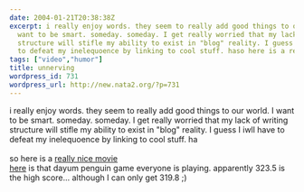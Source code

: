 ```yaml
---
date: 2004-01-21T20:38:38Z
excerpt: i really enjoy words. they seem to really add good things to our world. I
  want to be smart. someday. someday. I get really worried that my lack of writing
  structure will stifle my ability to exist in "blog" reality. I guess I iwll have
  to defeat my inelequoence by linking to cool stuff. haso here is a really nice movie
tags: ["video","humor"]
title: unnerving
wordpress_id: 731
wordpress_url: http://new.nata2.org/?p=731
---
```


i really enjoy words. they seem to really add good things to our world. I want to be smart. someday. someday. I get really worried that my lack of writing structure will stifle my ability to exist in "blog" reality. I guess I iwll have to defeat my inelequoence by linking to cool stuff. ha<br/><br/>so here is a <a href="http://www.ktca.org/mntv/2003/video/Eastern_Manchuria.mov">really nice movie</a><br/><a href="https://web.archive.org/web/20030814003134/http://www.nata2.info//humor/flash/yeti_baseball.swf">here</a> is that dayum penguin game everyone is playing. apparently 323.5 is the high score... although I can only get 319.8 ;)

